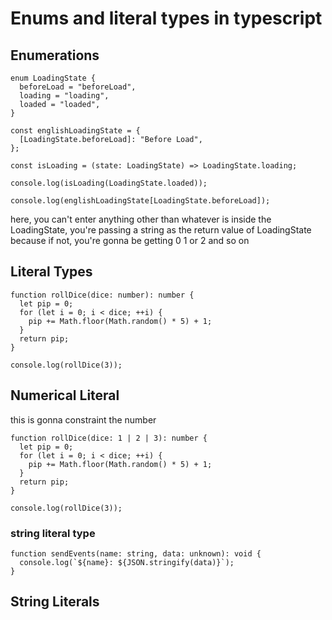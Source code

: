 # Enums and literal types in typescript

## Enumerations

```
enum LoadingState {
  beforeLoad = "beforeLoad",
  loading = "loading",
  loaded = "loaded",
}

const englishLoadingState = {
  [LoadingState.beforeLoad]: "Before Load",
};

const isLoading = (state: LoadingState) => LoadingState.loading;

console.log(isLoading(LoadingState.loaded));

console.log(englishLoadingState[LoadingState.beforeLoad]);
```

here, you can't enter anything other than whatever is inside the LoadingState, you're passing a string as the return value of LoadingState because if not, you're gonna be getting 0 1 or 2 and so on

## Literal Types

```
function rollDice(dice: number): number {
  let pip = 0;
  for (let i = 0; i < dice; ++i) {
    pip += Math.floor(Math.random() * 5) + 1;
  }
  return pip;
}

console.log(rollDice(3));
```

## Numerical Literal

this is gonna constraint the number

```
function rollDice(dice: 1 | 2 | 3): number {
  let pip = 0;
  for (let i = 0; i < dice; ++i) {
    pip += Math.floor(Math.random() * 5) + 1;
  }
  return pip;
}

console.log(rollDice(3));
```

### string literal type

```
function sendEvents(name: string, data: unknown): void {
  console.log(`${name}: ${JSON.stringify(data)}`);
}
```

## String Literals
